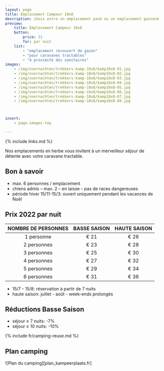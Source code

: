 ```yaml
---
layout: page
title: Emplacement Campeur 10x8
description: choix entre un emplacement pavé ou un emplacement gazonné
preview:
    title: Emplacement Campeur 10x8
    button:
        price: 21
        for: par nuit
    list:
        - "emplacement recouvert de gazon"
        - "pour caravanes tractables"
        - "à proximité des sanitaires"
images:
    - /img/overnachten/trekkers-kamp-10x8/kamp10x8-01.jpg
    - /img/overnachten/trekkers-kamp-10x8/kamp10x8-02.jpg
    - /img/overnachten/trekkers-kamp-10x8/kamp10x8-03.jpg
    - /img/overnachten/trekkers-kamp-10x8/kamp10x8-04.jpg
    - /img/overnachten/trekkers-kamp-10x8/kamp10x8-05.jpg
    - /img/overnachten/trekkers-kamp-10x8/kamp10x8-06.jpg
    - /img/overnachten/trekkers-kamp-10x8/kamp10x8-07.jpg
    - /img/overnachten/trekkers-kamp-10x8/kamp10x8-08.jpg



insert:
    - page-images-top

---
```

{% include links.md %}

Nos emplacements en herbe vous invitent à un merveilleur séjour de détente avec votre caravane tractable.

## Bon à savoir

- max. 6 personnes / emplacement
- chiens admis – max. 2 – en laisse – pas de races dangereuses
- période hiver 15/11-15/3: ouvert uniquement pendant les vacances de Noël

## Prix 2022 par nuit


NOMBRE DE PERSONNES |BASSE SAISON |HAUTE SAISON
:------------------:|:-----------:|:-----------:|
1 personne          |€ 21         |€ 26     
2 personnes         |€ 23         |€ 28          
3 personnes         |€ 25         |€ 30
4 personnes         |€ 27         |€ 32
5 personnes         |€ 29         |€ 34
6 personnes         |€ 31         |€ 36


* 15/7 - 15/8: réservation à partir de 7 nuits
* haute saison: juillet - août - week-ends prolongés

## Réductions Basse Saison

- séjour ≥ 7 nuits: -7%
- séjour ≥ 10 nuits: -10%

{% include fr/camping-reuse.md %}



## Plan camping

![Plan du camping][plan_kampeerplaats.fr]
